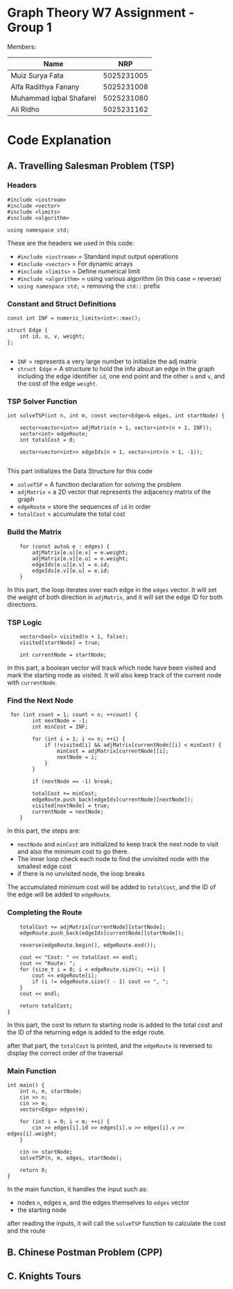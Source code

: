 # Graph Theory W7 Assignment - Group 1

Members:

| Name  | NRP |
| ------------- | ------------- |
| Muiz Surya Fata     | 5025231005  |
| Alfa Radithya Fanany   | 5025231008  |
| Muhammad Iqbal Shafarel    | 5025231080 |
| Ali Ridho   | 5025231162|

# Code Explanation

## A. Travelling Salesman Problem (TSP)

### Headers

```
#include <iostream>
#include <vector>
#include <limits>
#include <algorithm>

using namespace std;

```

These are the headers we used in this code:
* `#include <iostream>` = Standard input output operations
* `#include <vector>` = For dynamic arrays
* `#include <limits>` = Define numerical limit
* `#include <algorithm>` = using various algorithm (in this case = reverse)
* `using namespace std;` = removing the `std::` prefix

### Constant and Struct Definitions

```
const int INF = numeric_limits<int>::max();

struct Edge {
    int id, u, v, weight;
};


```
* `INF` = represents a very large number to initialize the adj matrix
* `struct Edge` = A structure to hold the info about an edge in the graph including the edge identifier `id`, one end point and the other `u` and `v`, and the cost of the edge `weight`.

### TSP Solver Function

```
int solveTSP(int n, int m, const vector<Edge>& edges, int startNode) {

    vector<vector<int>> adjMatrix(n + 1, vector<int>(n + 1, INF));
    vector<int> edgeRoute;
    int totalCost = 0;

    vector<vector<int>> edgeIds(n + 1, vector<int>(n + 1, -1));


```

This part initializes the Data Structure for this code

* `solveTSP` = A function declaration for solving the problem
* `adjMatrix` = a 2D vector that represents the adjacency matrix of the graph
* `edgeRoute` = store the sequences of `id` in order
* `totalCost` = accumulate the total cost

### Build the Matrix

```
    for (const auto& e : edges) {
        adjMatrix[e.u][e.v] = e.weight;
        adjMatrix[e.v][e.u] = e.weight;
        edgeIds[e.u][e.v] = e.id;
        edgeIds[e.v][e.u] = e.id;
    }

```
In this part, the loop iterates over each edge in the `edges` vector. It will set the weight of both direction in `adjMatrix`, and it will set the edge ID for both directions.

### TSP Logic

```
    vector<bool> visited(n + 1, false);
    visited[startNode] = true;

    int currentNode = startNode;
```
In this part, a boolean vector will track which node have been visited and mark the starting node as visited. It will also keep track of the current node with `currentNode`.

### Find the Next Node

```
 for (int count = 1; count < n; ++count) {
        int nextNode = -1;
        int minCost = INF;

        for (int i = 1; i <= n; ++i) {
            if (!visited[i] && adjMatrix[currentNode][i] < minCost) {
                minCost = adjMatrix[currentNode][i];
                nextNode = i;
            }
        }

        if (nextNode == -1) break;  

        totalCost += minCost;
        edgeRoute.push_back(edgeIds[currentNode][nextNode]);  
        visited[nextNode] = true;
        currentNode = nextNode;
    }
```

In this part, the steps are:
* `nextNode` and `minCost` are initialized to keep track the next node to visit and also the minimum cost to go there.
* The inner loop check each node to find the unvisited node with the smallest edge cost
* if there is no unvisited node, the loop breaks

The accumulated minimum cost will be added to `totalCost`, and the ID of the edge will be added to `edgeRoute`.

### Completing the Route

```
    totalCost += adjMatrix[currentNode][startNode];
    edgeRoute.push_back(edgeIds[currentNode][startNode]); 

    reverse(edgeRoute.begin(), edgeRoute.end());

    cout << "Cost: " << totalCost << endl;
    cout << "Route: ";
    for (size_t i = 0; i < edgeRoute.size(); ++i) {
        cout << edgeRoute[i];
        if (i != edgeRoute.size() - 1) cout << ", ";
    }
    cout << endl;

    return totalCost;
}
```

In this part, the cost to return to starting node is added to the total cost and the ID of the returning edge is added to the edge route.

after that part, the `totalCost` is printed, and the `edgeRoute` is reversed to display the correct order of the traversal


### Main Function

```
int main() {
    int n, m, startNode;
    cin >> n; 
    cin >> m;
    vector<Edge> edges(m);

    for (int i = 0; i < m; ++i) {
        cin >> edges[i].id >> edges[i].u >> edges[i].v >> edges[i].weight;
    }

    cin >> startNode;
    solveTSP(n, m, edges, startNode);

    return 0;
}
```
In the main function, it handles the input such as:
* nodes `n`, edges `m`, and the edges themselves to `edges` vector
* the starting node

after reading the inputs, it will call the `solveTSP` function to calculate the cost and the route

## B. Chinese Postman Problem (CPP)

## C. Knights Tours
